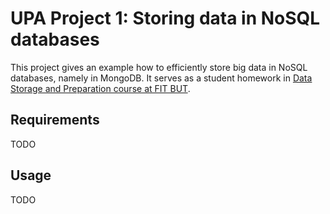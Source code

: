 # UPA Project 1: Storing data in NoSQL databases
This project gives an example how to efficiently store big data in NoSQL databases, namely in MongoDB.
It serves as a student homework in [Data Storage and Preparation course at FIT BUT](https://www.fit.vut.cz/study/course/UPA/.en).

## Requirements

TODO

## Usage

TODO
